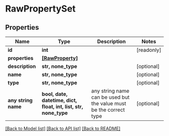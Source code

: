 # RawPropertySet


## Properties
Name | Type | Description | Notes
------------ | ------------- | ------------- | -------------
**id** | **int** |  | [readonly] 
**properties** | [**[RawProperty]**](RawProperty.md) |  | 
**description** | **str, none_type** |  | [optional] 
**name** | **str, none_type** |  | [optional] 
**type** | **str, none_type** |  | [optional] 
**any string name** | **bool, date, datetime, dict, float, int, list, str, none_type** | any string name can be used but the value must be the correct type | [optional]

[[Back to Model list]](../README.md#documentation-for-models) [[Back to API list]](../README.md#documentation-for-api-endpoints) [[Back to README]](../README.md)


